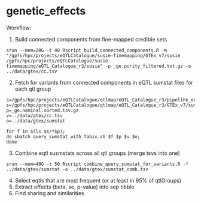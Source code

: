 # genetic_effects

Workflow:

1. Build connected components from fine-mapped credible sets

```
srun --mem=20G -t 40 Rscript build_connected_components.R -m "/gpfs/hpc/projects/eQTLCatalogue/susie-finemapping/GTEx_v7/susie /gpfs/hpc/projects/eQTLCatalogue/susie-finemapping/eQTL_Catalogue_r3/susie" -p _ge.purity_filtered.txt.gz -o ../data/gtex/cc.tsv
```

2. Fetch for variants from connected components in eQTL sumstat files for each qtl group

```
s=/gpfs/hpc/projects/eQTLCatalogue/qtlmap/eQTL_Catalogue_r3/pipeline_out/sumstats/
s=/gpfs/hpc/projects/eQTLCatalogue/qtlmap/eQTL_Catalogue_r3/GTEx_v7/sumstats/
p=_ge.nominal.sorted.tsv.gz
v=../data/gtex/cc.tsv
o=../data/gtex/sumstat

for f in $(ls $s/*$p); 
do sbatch query_sumstat_with_tabix.sh $f $p $v $o;
done
```

3. Combine eqtl susmstats across all qtl groups (merge tsvs into one)

```
srun --mem=40G -t 50 Rscript combine_query_sumstat_for_variants.R -f ../data/gtex/sumstat -o ../data/gtex/sumstat_comb.tsv
``` 

4. Select eqtls that are most frequent (or at least in 95% of qtlGroups)
5. Extract effects (beta, se, p-value) into sep tibble
6. Find sharing and similarities